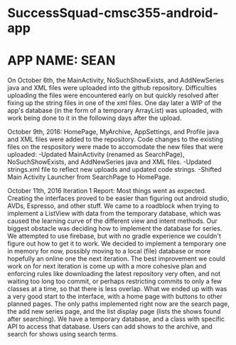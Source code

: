 ﻿# SuccessSquad-cmsc355-android-app
# APP NAME: SEAN

On October 6th, the MainActivity, NoSuchShowExists, and AddNewSeries java and XML files were uploaded into the github repository. Difficulties uploading the files were encountered early on but quickly resolved after fixing up the string files in one of the xml files. One day later a WIP of the app's database (in the form of a temporary ArrayList) was uploaded, with work being done to it in the following days after the upload. 

October 9th, 2016: HomePage, MyArchive, AppSettings, and Profile java and XML files were added to the repository. Code changes to the existing files on the respository were made to accomodate the new files that were uploaded:
-Updated MainActivity (renamed as SearchPage), NoSuchShowExists, and AddNewSeries java and XML files.
-Updated strings.xml file to reflect new uploads and updated code strings.
-Shifted Main Activity Launcher from SearchPage to HomePage.

October 11th, 2016 Iteration 1 Report:
  Most things went as expected. Creating the interfaces proved to be easier than figuring out android studio, AVDs, Espresso, and other stuff. We came to a roadblock when trying to implement a ListView with data from the temporary database, which was caused the learning curve of the different view and intent methods. Our biggest obstacle was deciding how to implement the database for series. We attempted to use firebase, but with no gradle experience we couldn't figure out how to get it to work. We decided to implement a temporary one in memory for now, possibly moving to a local (file) database or more hopefully an online one the next iteration.
  The best improvement we could work on for next iteration is come up with a more cohesive plan and enforcing rules like downloading the latest repository very often, and not waiting too long too commit, or perhaps restricting commits to only a few classes at a time, so that there is less overlap.
  What we ended up with was a very good start to the interface, with a home page with buttons to other planned pages. The only paths implemented right now are the search page, the add new series page, and the list display page (lists the shows found after searching). We have a temporary database, and a class with specific API to access that database. Users can add shows to the archive, and search for shows using search terms.
